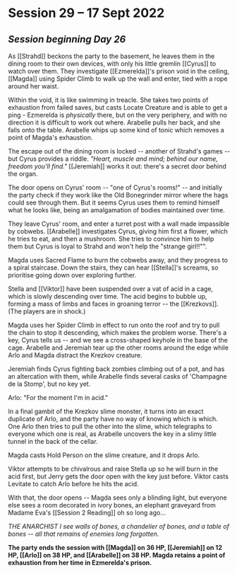 # Session 29 – 17 Sept 2022
## *Session beginning Day 26*

As [[Strahd]] beckons the party to the basement, he leaves them in the dining room to their own devices, with only his little gremlin [[Cyrus]] to watch over them. They investigate [[Ezmerelda]]'s prison void in the ceiling, [[Magda]] using Spider Climb to walk up the wall and enter, tied with a rope around her waist.

Within the void, it is like swimming in treacle. She takes two points of exhaustion from failed saves, but casts Locate Creature and is able to get a ping - Ezmerelda is *physically* there, but on the very periphery, and with no direction it is difficult to work out where. Arabelle pulls her back, and she falls onto the table. Arabelle whips up some kind of tonic which removes a point of Magda's exhaustion.

The escape out of the dining room is locked -- another of Strahd's games -- but Cyrus provides a riddle. *"Heart, muscle and mind; behind our name, freedom you'll find."* [[Jeremiah]] works it out: there's a secret door behind the organ.

The door opens on Cyrus' room -- "one of Cyrus's rooms!" -- and initially the party check if they work like the Old Bonegrinder mirror where the hags could see through them. But it seems Cyrus uses them to remind himself what he looks like, being an amalgamation of bodies maintained over time.

They leave Cyrus' room, and enter a turret post with a wall made impassible by cobwebs. [[Arabelle]] investigates Cyrus, giving him first a flower, which he tries to eat, and then a mushroom. She tries to convince him to help them but Cyrus is loyal to Strahd and won't help the "strange girl!!"".

Magda uses Sacred Flame to burn the cobwebs away, and they progress to a spiral staircase. Down the stairs, they can hear [[Stella]]'s screams, so prioritise going down over exploring further.

Stella and [[Viktor]] have been suspended over a vat of acid in a cage, which is slowly descending over time. The acid begins to bubble up, forming a mass of limbs and faces in groaning terror -- the [[Krezkovs]]. (The players are in shock.)

Magda uses her Spider Climb in effect to run onto the roof and try to pull the chain to stop it descending, which makes the problem worse. There's a key, Cyrus tells us -- and we see a cross-shaped keyhole in the base of the cage. Arabelle and Jeremiah tear up the other rooms around the edge while Arlo and Magda distract the Krezkov creature.

Jeremiah finds Cyrus fighting back zombies climbing out of a pot, and has an altercation with them, while Arabelle finds several casks of 'Champagne de la Stomp', but no key yet.

Arlo: "For the moment I'm in acid."

In a final gambit of the Krezkov slime monster, it turns into an exact duplicate of Arlo, and the party have no way of knowing which is which. One Arlo then tries to pull the other into the slime, which telegraphs to everyone which one is real, as Arabelle uncovers the key in a slimy little tunnel in the back of the cellar.

Magda casts Hold Person on the slime creature, and it drops Arlo.

Viktor attempts to be chivalrous and raise Stella up so he will burn in the acid first, but Jerry gets the door open with the key just before. Viktor casts Levitate to catch Arlo before he hits the acid.

With that, the door opens -- Magda sees only a blinding light, but everyone else sees a room decorated in ivory bones, an elephant graveyard from Madame Eva's [[Session 2 Reading]] oh so long ago...

*THE ANARCHIST*
*I see walls of bones, a chandelier of bones, and a table of bones -- all that remains of enemies long forgotten.*

**The party ends the session with [[Magda]] on 36 HP, [[Jeremiah]] on 12 HP, [[Arlo]] on 38 HP, and [[Arabelle]] on 38 HP. Magda retains a point of exhaustion from her time in Ezmerelda's prison.**